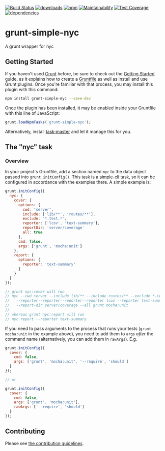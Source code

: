 [![Build Status](https://travis-ci.org/tandrewnichols/grunt-simple-nyc.png)](https://travis-ci.org/tandrewnichols/grunt-simple-nyc) [![downloads](http://img.shields.io/npm/dm/grunt-simple-nyc.svg)](https://npmjs.org/package/grunt-simple-nyc) [![npm](http://img.shields.io/npm/v/grunt-simple-nyc.svg)](https://npmjs.org/package/grunt-simple-nyc) [![Maintainability](https://api.codeclimate.com/v1/badges/0a704cb759d04889e782/maintainability)](https://codeclimate.com/github/tandrewnichols/grunt-simple-nyc/maintainability) [![Test Coverage](https://api.codeclimate.com/v1/badges/0a704cb759d04889e782/test_coverage)](https://codeclimate.com/github/tandrewnichols/grunt-simple-nyc/test_coverage) [![dependencies](https://david-dm.org/tandrewnichols/grunt-simple-nyc.png)](https://david-dm.org/tandrewnichols/grunt-simple-nyc)

# grunt-simple-nyc

A grunt wrapper for nyc

## Getting Started

If you haven't used [Grunt](http://gruntjs.com/) before, be sure to check out the [Getting Started](http://gruntjs.com/getting-started) guide, as it explains how to create a [Gruntfile](http://gruntjs.com/sample-gruntfile) as well as install and use Grunt plugins. Once you're familiar with that process, you may install this plugin with this command:

```bash
npm install grunt-simple-nyc --save-dev
```

Once the plugin has been installed, it may be enabled inside your Gruntfile with this line of JavaScript:

```javascript
grunt.loadNpmTasks('grunt-simple-nyc');
```

Alternatively, install [task-master](http://github.com/tandrewnichols/task-master) and let it manage this for you.

## The "nyc" task

### Overview

In your project's Gruntfile, add a section named `nyc` to the data object passed into `grunt.initConfig()`. This task is a [simple-cli](https://github.com/tandrewnichols/simple-cli) task, so it can be configured in accordance with the examples there. A simple example is:

```js
grunt.initConfig({
  nyc: {
    cover: {
      options: {
        cwd: 'server',
        include: ['lib/**', 'routes/**'],
        exclude: '*.test.*',
        reporter: ['lcov', 'text-summary'],
        reportDir: 'server/coverage'
        all: true
      },
      cmd: false,
      args: ['grunt', 'mocha:unit']
    },
    report: {
      options: {
        reporter: 'text-summary'
      }
    }
  }
});

// grunt nyc:cover will run
// nyc --cwd server --include lib/** --include routes/** --exclude *.test.*
//   --reporter--reporter--reporter--reporter lcov --reporter text-summary
//   --report-dir server/coverage --all grunt mocha:unit
//
// whereas grunt nyc:report will run
// nyc report --reporter text-summary
```

If you need to pass arguments to the process that runs your tests (`grunt mocha:unit` in the example above), you need to add them to `args` _after_ the command name (alternatively, you can add them in `rawArgs`). E.g.

```js
grunt.initConfig({
  cover: {
    cmd: false,
    args: ['grunt', 'mocha:unit', '--require', 'should']
  }
});

// or

grunt.initConfig({
  cover: {
    cmd: false,
    args: ['grunt', 'mocha:unit'],
    rawArgs: ['--require', 'should']
  }
});
```

## Contributing

Please see [the contribution guidelines](CONTRIBUTING.md).
